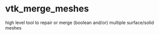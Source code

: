 # vtk_merge_meshes
high level tool to repair or merge (boolean and/or) multiple surface/solid meshes
